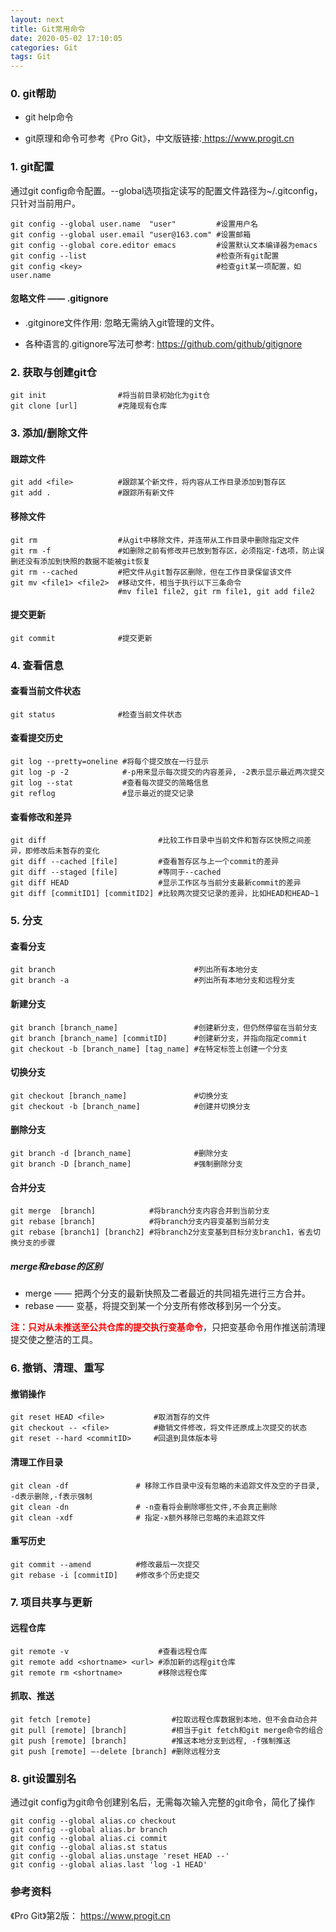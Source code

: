 ```yaml
---
layout: next
title: Git常用命令
date: 2020-05-02 17:10:05
categories: Git
tags: Git
---
```


### 0. git帮助

* git help命令

* git原理和命令可参考《Pro Git》，中文版链接:<a href="https://www.progit.cn"> https://www.progit.cn</a>

<!-- more -->

### 1. git配置

通过git config命令配置。--global选项指定读写的配置文件路径为~/.gitconfig，只针对当前用户。

```shell
git config --global user.name  "user" 		  #设置用户名
git config --global user.email "user@163.com" #设置邮箱
git config --global core.editor emacs 		  #设置默认文本编译器为emacs
git config --list 							  #检查所有git配置
git config <key> 							  #检查git某一项配置，如user.name
```

#### 忽略文件 —— .gitignore

* .gitginore文件作用: 忽略无需纳入git管理的文件。

* 各种语言的.gitignore写法可参考: <a href="https://github.com/github/gitignore">https://github.com/github/gitignore</a>

### 2. 获取与创建git仓

```shell
git init        		#将当前目录初始化为git仓
git clone [url]  		#克隆现有仓库
```

### 3. 添加/删除文件

#### 跟踪文件

```shell
git add <file>	 		#跟踪某个新文件，将内容从工作目录添加到暂存区
git add .		 		#跟踪所有新文件
```

#### 移除文件

```shell
git rm    				#从git中移除文件，并连带从工作目录中删除指定文件
git rm -f 				#如删除之前有修改并已放到暂存区，必须指定-f选项，防止误删还没有添加到快照的数据不能被git恢复
git rm --cached         #把文件从git暂存区删除，但在工作目录保留该文件
git mv <file1> <file2>  #移动文件，相当于执行以下三条命令
					    #mv file1 file2, git rm file1, git add file2
```

#### 提交更新

```shell
git commit       		#提交更新
```

### 4. 查看信息

#### 查看当前文件状态

```shell
git status       		#检查当前文件状态
```

#### 查看提交历史

```shell
git log --pretty=oneline #将每个提交放在一行显示
git log -p -2 			 #-p用来显示每次提交的内容差异, -2表示显示最近两次提交
git log --stat 			 #查看每次提交的简略信息
git reflog				 #显示最近的提交记录
```

#### 查看修改和差异

```shell
git diff 						 #比较工作目录中当前文件和暂存区快照之间差异，即修改后未暂存的变化
git diff --cached [file] 		 #查看暂存区与上一个commit的差异
git diff --staged [file]		 #等同于--cached
git diff HEAD					 #显示工作区与当前分支最新commit的差异
git diff [commitID1] [commitID2] #比较两次提交记录的差异，比如HEAD和HEAD~1
```

### 5. 分支

#### 查看分支

```shell
git branch								 #列出所有本地分支
git branch -a							 #列出所有本地分支和远程分支
```

#### 新建分支

```shell
git branch [branch_name]				 #创建新分支，但仍然停留在当前分支
git branch [branch_name] [commitID]		 #创建新分支，并指向指定commit
git checkout -b [branch_name] [tag_name] #在特定标签上创建一个分支
```

#### 切换分支

```shell
git checkout [branch_name] 				 #切换分支
git checkout -b [branch_name]			 #创建并切换分支
```

#### 删除分支

```shell
git branch -d [branch_name]				 #删除分支
git branch -D [branch_name]				 #强制删除分支
```

#### 合并分支

```shell
git merge  [branch]			   #将branch分支内容合并到当前分支
git rebase [branch]			   #将branch分支内容变基到当前分支
git rebase [branch1] [branch2] #将branch2分支变基到目标分支branch1，省去切换分支的步骤
```

##### merge和rebase的区别

* merge —— 把两个分支的最新快照及二者最近的共同祖先进行三方合并。
* rebase —— 变基，将提交到某一个分支所有修改移到另一个分支。

<font color ='red'>**注：只对从未推送至公共仓库的提交执行变基命令**</font>，只把变基命令用作推送前清理提交使之整洁的工具。

### 6. 撤销、清理、重写

#### 撤销操作

```shell
git reset HEAD <file> 	 		#取消暂存的文件
git checkout -- <file>   		#撤销文件修改，将文件还原成上次提交的状态
git reset --hard <commitID>		#回退到具体版本号
```

#### 清理工作目录

```shell
git clean -df 				# 移除工作目录中没有忽略的未追踪文件及空的子目录, -d表示删除,-f表示强制
git clean -dn 				# -n查看将会删除哪些文件,不会真正删除
git clean -xdf 	   			# 指定-x额外移除已忽略的未追踪文件
```

#### 重写历史

```shell
git commit --amend  		#修改最后一次提交
git rebase -i [commitID]    #修改多个历史提交
```

### 7. 项目共享与更新

#### 远程仓库

```shell
git remote -v 					 #查看远程仓库
git remote add <shortname> <url> #添加新的远程git仓库
git remote rm <shortname>        #移除远程仓库
```

#### 抓取、推送

```shell
git fetch [remote] 		 		    #拉取远程仓库数据到本地，但不会自动合并
git pull [remote] [branch]		    #相当于git fetch和git merge命令的组合
git push [remote] [branch]		    #推送本地分支到远程, -f强制推送
git push [remote] –-delete [branch] #删除远程分支
```

### 8. git设置别名

通过git config为git命令创建别名后，无需每次输入完整的git命令，简化了操作

```shell
git config --global alias.co checkout
git config --global alias.br branch
git config --global alias.ci commit
git config --global alias.st status
git config --global alias.unstage 'reset HEAD --'
git config --global alias.last 'log -1 HEAD'
```

### 参考资料

《Pro Git》第2版： <a href="https://www.progit.cn">https://www.progit.cn</a>




